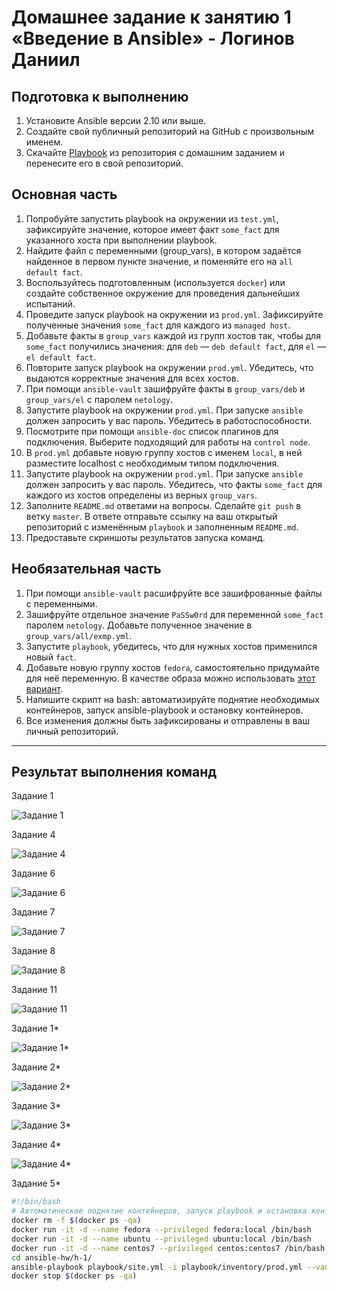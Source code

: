 # Домашнее задание к занятию 1 «Введение в Ansible» - Логинов Даниил

## Подготовка к выполнению

1. Установите Ansible версии 2.10 или выше.
2. Создайте свой публичный репозиторий на GitHub с произвольным именем.
3. Скачайте [Playbook](./playbook/) из репозитория с домашним заданием и перенесите его в свой репозиторий.

## Основная часть

1. Попробуйте запустить playbook на окружении из `test.yml`, зафиксируйте значение, которое имеет факт `some_fact` для указанного хоста при выполнении playbook.
2. Найдите файл с переменными (group_vars), в котором задаётся найденное в первом пункте значение, и поменяйте его на `all default fact`.
3. Воспользуйтесь подготовленным (используется `docker`) или создайте собственное окружение для проведения дальнейших испытаний.
4. Проведите запуск playbook на окружении из `prod.yml`. Зафиксируйте полученные значения `some_fact` для каждого из `managed host`.
5. Добавьте факты в `group_vars` каждой из групп хостов так, чтобы для `some_fact` получились значения: для `deb` — `deb default fact`, для `el` — `el default fact`.
6.  Повторите запуск playbook на окружении `prod.yml`. Убедитесь, что выдаются корректные значения для всех хостов.
7. При помощи `ansible-vault` зашифруйте факты в `group_vars/deb` и `group_vars/el` с паролем `netology`.
8. Запустите playbook на окружении `prod.yml`. При запуске `ansible` должен запросить у вас пароль. Убедитесь в работоспособности.
9. Посмотрите при помощи `ansible-doc` список плагинов для подключения. Выберите подходящий для работы на `control node`.
10. В `prod.yml` добавьте новую группу хостов с именем  `local`, в ней разместите localhost с необходимым типом подключения.
11. Запустите playbook на окружении `prod.yml`. При запуске `ansible` должен запросить у вас пароль. Убедитесь, что факты `some_fact` для каждого из хостов определены из верных `group_vars`.
12. Заполните `README.md` ответами на вопросы. Сделайте `git push` в ветку `master`. В ответе отправьте ссылку на ваш открытый репозиторий с изменённым `playbook` и заполненным `README.md`.
13. Предоставьте скриншоты результатов запуска команд.

## Необязательная часть

1. При помощи `ansible-vault` расшифруйте все зашифрованные файлы с переменными.
2. Зашифруйте отдельное значение `PaSSw0rd` для переменной `some_fact` паролем `netology`. Добавьте полученное значение в `group_vars/all/exmp.yml`.
3. Запустите `playbook`, убедитесь, что для нужных хостов применился новый `fact`.
4. Добавьте новую группу хостов `fedora`, самостоятельно придумайте для неё переменную. В качестве образа можно использовать [этот вариант](https://hub.docker.com/r/pycontribs/fedora).
5. Напишите скрипт на bash: автоматизируйте поднятие необходимых контейнеров, запуск ansible-playbook и остановку контейнеров.
6. Все изменения должны быть зафиксированы и отправлены в ваш личный репозиторий.

---

## Результат выполнения команд
Задание 1

![Задание 1](https://github.com/Loginochka/ansible-hw/blob/main/h-1/media/play_with_test.yml.png)

Задание 4

![Задание 4](https://github.com/Loginochka/ansible-hw/blob/main/h-1/media/play_via_docker.png)

Задание 6

![Задание 6](https://github.com/Loginochka/ansible-hw/blob/main/h-1/media/change_groups_vars.png)

Задание 7

![Задание 7](https://github.com/Loginochka/ansible-hw/blob/main/h-1/media/encrypt_vars.png)

Задание 8

![Задание 8](https://github.com/Loginochka/ansible-hw/blob/main/h-1/media/play_with_vault.png)

Задание 11

![Задание 11](https://github.com/Loginochka/ansible-hw/blob/main/h-1/media/play_with_localhost.png)

Задание 1*

![Задание 1*](https://github.com/Loginochka/ansible-hw/blob/main/h-1/media/decrypt_vars.png)

Задание 2*

![Задание 2*](https://github.com/Loginochka/ansible-hw/blob/main/h-1/media/decrypt_vars.png)

Задание 3*

![Задание 3*](https://github.com/Loginochka/ansible-hw/blob/main/h-1/media/play_with_encrypt_string.png)

Задание 4*

![Задание 4*](https://github.com/Loginochka/ansible-hw/blob/main/h-1/media/play_with_fedora.png)

Задание 5*
```bash
#!/bin/bash
# Автоматическое поднятие контейнеров, запуск playbook и остановка контейнеров - Логинов Д.А
docker rm -f $(docker ps -qa)
docker run -it -d --name fedora --privileged fedora:local /bin/bash
docker run -it -d --name ubuntu --privileged ubuntu:local /bin/bash
docker run -it -d --name centos7 --privileged centos:centos7 /bin/bash
cd ansible-hw/h-1/ 
ansible-playbook playbook/site.yml -i playbook/inventory/prod.yml --vault-password-file /home/danil/.pass.txt
docker stop $(docker ps -qa)
```
